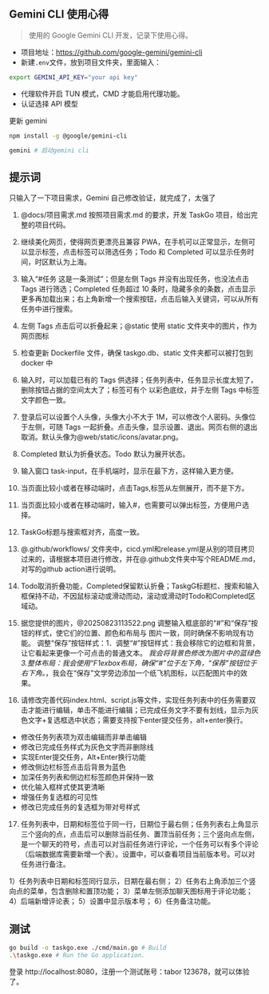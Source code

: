 ## Gemini CLI 使用心得

> 使用的 Google Gemini CLI 开发，记录下使用心得。

- 项目地址：https://github.com/google-gemini/gemini-cli
- 新建`.env`文件，放到项目文件夹，里面输入：

```bash
export GEMINI_API_KEY="your api key"
```

- 代理软件开启 TUN 模式，CMD 才能启用代理功能。
- 认证选择 API 模型

更新 gemini

```bash
npm install -g @google/gemini-cli

gemini # 启动gemini cli


```

## 提示词

只输入了一下项目需求，Gemini 自己修改验证，就完成了，太强了

1. @docs/项目需求.md 按照项目需求.md 的要求，开发 TaskGo 项目，给出完整的项目代码。
2. 继续美化网页，使得网页更漂亮且兼容 PWA，在手机可以正常显示，左侧可以显示标签，点击标签可以筛选任务；Todo 和 Completed 可以显示任务时间，时区默认为上海。
3. 输入“#任务 这是一条测试”；但是左侧 Tags 并没有出现任务，也没法点击 Tags 进行筛选；Completed 任务超过 10 条时，隐藏多余的条数，点击显示更多再加载出来；右上角新增一个搜索按钮，点击后输入关键词，可以从所有任务中进行搜索。
4. 左侧 Tags 点击后可以折叠起来；@static 使用 static 文件夹中的图片，作为网页图标
5. 检查更新 Dockerfile 文件，确保 taskgo.db、static 文件夹都可以被打包到 docker 中
6. 输入时，可以加载已有的 Tags 供选择；任务列表中，任务显示长度太短了，删除按钮占据的空间太大了；标签可有个
   以彩色底纹，并于左侧 Tags 中标签文字颜色一致。
7. 登录后可以设置个人头像，头像大小不大于 1M，可以修改个人密码。头像位于左侧，可随 Tags 一起折叠。点击头像，显示设置、退出。网页右侧的退出取消。默认头像为@web/static/icons/avatar.png。
8. Completed 默认为折叠状态。Todo 默认为展开状态。
9. 输入窗口 task-input，在手机端时，显示在最下方，这样输入更方便。
10. 当页面比较小或者在移动端时，点击Tags,标签从左侧展开，而不是下方。
11. 当页面比较小或者在移动端时，输入#，也需要可以弹出标签，方便用户选择。
12. TaskGo标题与搜索框对齐，高度一致。
13. @.github/workflows/ 文件夹中，cicd.yml和release.yml是从别的项目拷贝过来的，请根据本项目进行修改，并在@.github文件夹中写个README.md，对写的github action进行说明。
14. Todo取消折叠功能，Completed保留默认折叠；TaskgG标题栏、搜索和输入框保持不动，不因鼠标滚动或滑动而动，滚动或滑动时Todo和Completed区域动。
15. 据您提供的图片，@20250823113522.png 调整输入框底部的“#”和“保存”按钮的样式，使它们的位置、颜色和布局与
图片一致，同时确保不影响现有功能。
调整“保存”按钮样式：1．调整“#”按钮样式：我会移除它的边框和背景，让它看起来更像一个可点击的普通文本。
*我会将背景色修改为图片中的蓝绿色
3.整体布局：我会使用“F1exbox布局，确保“#”位于左下角，“保荐”按钮位于右下角。*，我会在“保存”文学旁边添加一个纸飞机图标，以匹配图片中的效果。

16. 请修改完善代码index.html、script.js等文件，实现任务列表中的任务需要双击才能进行编辑，单击不能进行编辑；已完成任务文字不要有划线，显示为灰色文字+复选框选中状态；需要支持按下enter提交任务，alt+enter换行。
- 修改任务列表项为双击编辑而非单击编辑
- 修改已完成任务样式为灰色文字而非删除线
- 实现Enter提交任务，Alt+Enter换行功能
- 修改侧边栏标签点击后背景为蓝色
- 加深任务列表和侧边栏标签颜色并保持一致
- 优化输入框样式使其更清晰
- 增强任务复选框的可见性
- 修改已完成任务的复选框为带对号样式

17. 任务列表中，日期和标签位于同一行，日期位于最右侧；任务列表右上角显示三个竖向的点，点击后可以删除当前任务、置顶当前任务；三个竖向点左侧，是一个聊天的符号，点击可以对当前任务进行评论，一个任务可以有多个评论（后端数据库需要新增一个表）。设置中，可以查看项目当前版本号。可以对任务进行备注。

1）任务列表中日期和标签同行显示，日期在最右侧；
2）任务右上角添加三个竖向点的菜单，包含删除和置顶功能；
3）菜单左侧添加聊天图标用于评论功能；
4）后端新增评论表；
5）设置中显示版本号；
6）任务备注功能。

## 测试

```bash
go build -o taskgo.exe ./cmd/main.go # Build
.\taskgo.exe # Run the Go application.
```

登录 http://localhost:8080，注册一个测试账号：tabor 123678，就可以体验了。
